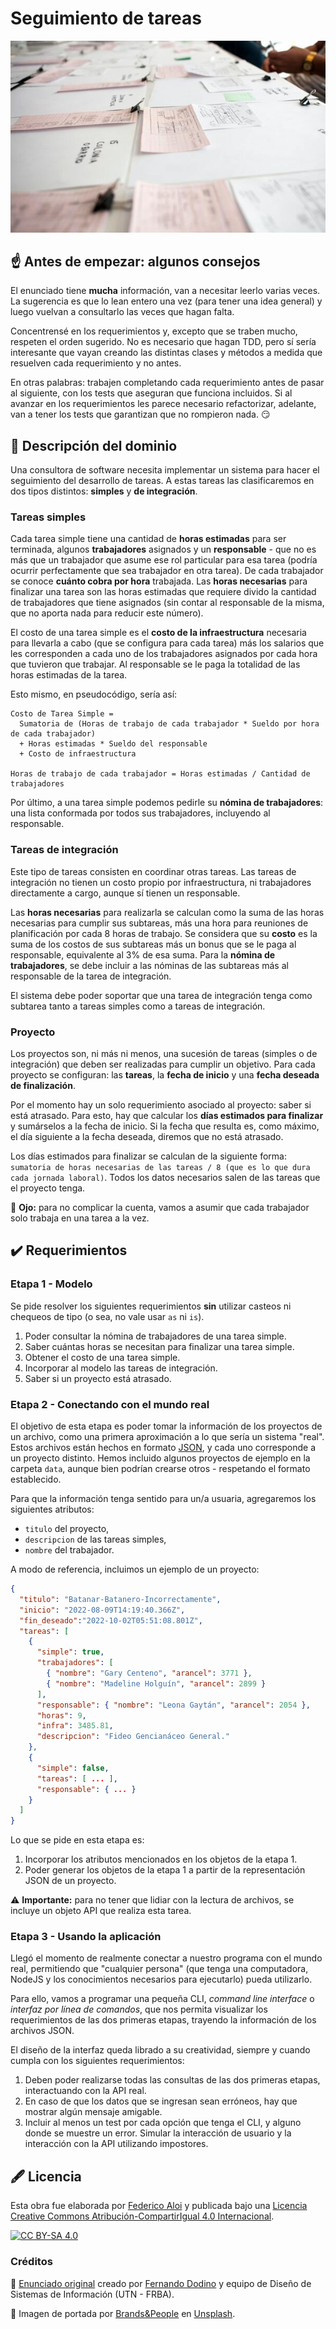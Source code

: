 # Seguimiento de tareas

![Portada](assets/portada.jpg)

## :point_up: Antes de empezar: algunos consejos

El enunciado tiene **mucha** información, van a necesitar leerlo varias veces. La sugerencia es que lo lean entero una vez (para tener una idea general) y luego vuelvan a consultarlo las veces que hagan falta.

Concentrensé en los requerimientos y, excepto que se traben mucho, respeten el orden sugerido. No es necesario que hagan TDD, pero sí sería interesante que vayan creando las distintas clases y métodos a medida que resuelven cada requerimiento y no antes.

En otras palabras: trabajen completando cada requerimiento antes de pasar al siguiente, con los tests que aseguran que funciona incluidos. Si al avanzar en los requerimientos les parece necesario refactorizar, adelante, van a tener los tests que garantizan que no rompieron nada. :smirk:

## :bookmark_tabs: Descripción del dominio

Una consultora de software necesita implementar un sistema para hacer el seguimiento del desarrollo de tareas. A estas tareas las clasificaremos en dos tipos distintos: **simples** y **de integración**.

### Tareas simples

Cada tarea simple tiene una cantidad de **horas estimadas** para ser terminada, algunos **trabajadores** asignados y un **responsable** - que no es más que un trabajador que asume ese rol particular para esa tarea (podría ocurrir perfectamente que sea trabajador en otra tarea). De cada trabajador se conoce **cuánto cobra por hora** trabajada. Las **horas necesarias** para finalizar una tarea son las horas estimadas que requiere divido la cantidad de trabajadores que tiene asignados (sin contar al responsable de la misma, que no aporta nada para reducir este número).

El costo de una tarea simple es el **costo de la infraestructura** necesaria para llevarla a cabo (que se configura para cada tarea) más los salarios que les corresponden a cada uno de los trabajadores asignados por cada hora que tuvieron que trabajar. Al responsable se le paga la totalidad de las horas estimadas de la tarea.

Esto mismo, en pseudocódigo, sería así:

```
Costo de Tarea Simple =
  Sumatoria de (Horas de trabajo de cada trabajador * Sueldo por hora de cada trabajador)
  + Horas estimadas * Sueldo del responsable
  + Costo de infraestructura

Horas de trabajo de cada trabajador = Horas estimadas / Cantidad de trabajadores
```

Por último, a una tarea simple podemos pedirle su **nómina de trabajadores**: una lista conformada por todos sus trabajadores, incluyendo al responsable.

### Tareas de integración

Este tipo de tareas consisten en coordinar otras tareas. Las tareas de integración no tienen un costo propio por infraestructura, ni trabajadores directamente a cargo, aunque sí tienen un responsable.

Las **horas necesarias** para realizarla se calculan como la suma de las horas necesarias para cumplir sus subtareas, más una hora para reuniones de planificación por cada 8 horas de trabajo. Se considera que su **costo** es la suma de los costos de sus subtareas más un bonus que se le paga al responsable, equivalente al 3% de esa suma. Para la **nómina de trabajadores**, se debe incluir a las nóminas de las subtareas más al responsable de la tarea de integración.

El sistema debe poder soportar que una tarea de integración tenga como subtarea tanto a tareas simples como a tareas de integración.

### Proyecto

Los proyectos son, ni más ni menos, una sucesión de tareas (simples o de integración) que deben ser realizadas para cumplir un objetivo. Para cada proyecto se configuran: las **tareas**, la **fecha de inicio** y una **fecha deseada de finalización**.

Por el momento hay un solo requerimiento asociado al proyecto: saber si está atrasado. Para esto, hay que calcular los **días estimados para finalizar** y sumárselos a la fecha de inicio. Si la fecha que resulta es, como máximo, el día siguiente a la fecha deseada, diremos que no está atrasado.

Los días estimados para finalizar se calculan de la siguiente forma: `sumatoria de horas necesarias de las tareas / 8 (que es lo que dura cada jornada laboral)`. Todos los datos necesarios salen de las tareas que el proyecto tenga.

:eyes: **Ojo:** para no complicar la cuenta, vamos a asumir que cada trabajador solo trabaja en una tarea a la vez.

## :heavy_check_mark: Requerimientos

### Etapa 1 - Modelo

Se pide resolver los siguientes requerimientos **sin** utilizar casteos ni chequeos de tipo (o sea, no vale usar `as` ni `is`).

1. Poder consultar la nómina de trabajadores de una tarea simple.
1. Saber cuántas horas se necesitan para finalizar una tarea simple.
1. Obtener el costo de una tarea simple.
1. Incorporar al modelo las tareas de integración.
1. Saber si un proyecto está atrasado.

### Etapa 2 - Conectando con el mundo real

El objetivo de esta etapa es poder tomar la información de los proyectos de un archivo, como una primera aproximación a lo que sería un sistema "real". Estos archivos están hechos en formato [JSON](https://www.json.org/json-es.html), y cada uno corresponde a un proyecto distinto. Hemos incluido algunos proyectos de ejemplo en la carpeta `data`, aunque bien podrían crearse otros - respetando el formato establecido.

Para que la información tenga sentido para un/a usuaria, agregaremos los siguientes atributos:

- `titulo` del proyecto,
- `descripcion` de las tareas simples,
- `nombre` del trabajador.

A modo de referencia, incluimos un ejemplo de un proyecto:

```json
{
  "titulo": "Batanar-Batanero-Incorrectamente",
  "inicio": "2022-08-09T14:19:40.366Z",
  "fin_deseado":"2022-10-02T05:51:08.801Z",
  "tareas": [
    {
      "simple": true,
      "trabajadores": [
        { "nombre": "Gary Centeno", "arancel": 3771 },
        { "nombre": "Madeline Holguín", "arancel": 2899 }
      ],
      "responsable": { "nombre": "Leona Gaytán", "arancel": 2054 },
      "horas": 9,
      "infra": 3485.81,
      "descripcion": "Fideo Gencianáceo General."
    },
    {
      "simple": false,
      "tareas": [ ... ],
      "responsable": { ... }
    }
  ]
}
```

Lo que se pide en esta etapa es:

1. Incorporar los atributos mencionados en los objetos de la etapa 1.
1. Poder generar los objetos de la etapa 1 a partir de la representación JSON de un proyecto.

:warning: **Importante:** para no tener que lidiar con la lectura de archivos, se incluye un objeto API que realiza esta tarea.

### Etapa 3 - Usando la aplicación

Llegó el momento de realmente conectar a nuestro programa con el mundo real, permitiendo que "cualquier persona" (que tenga una computadora, NodeJS y los conocimientos necesarios para ejecutarlo) pueda utilizarlo.

Para ello, vamos a programar una pequeña CLI, _command line interface_ o _interfaz por línea de comandos_, que nos permita visualizar los requerimientos de las dos primeras etapas, trayendo la información de los archivos JSON.

El diseño de la interfaz queda librado a su creatividad, siempre y cuando cumpla con los siguientes requerimientos:

1. Deben poder realizarse todas las consultas de las dos primeras etapas, interactuando con la API real.
1. En caso de que los datos que se ingresan sean erróneos, hay que mostrar algún mensaje amigable.
1. Incluir al menos un test por cada opción que tenga el CLI, y alguno donde se muestre un error. Simular la interacción de usuario y la interacción con la API utilizando impostores.

## :fountain_pen: Licencia

Esta obra fue elaborada por [Federico Aloi](https://github.com/faloi) y publicada bajo una [Licencia Creative Commons Atribución-CompartirIgual 4.0 Internacional][cc-by-sa].

[![CC BY-SA 4.0][cc-by-sa-image]][cc-by-sa]

[cc-by-sa]: https://creativecommons.org/licenses/by-sa/4.0/deed.es
[cc-by-sa-image]: https://licensebuttons.net/l/by-sa/4.0/88x31.png

### Créditos

:memo: [Enunciado original](https://sites.google.com/site/utndesign/material/guia-de-ejercicios/guia-objetos-patrones/tareas) creado por [Fernando Dodino](https://github.com/fdodino) y equipo de Diseño de Sistemas de Información (UTN - FRBA).

:camera_flash: Imagen de portada por <a href="https://unsplash.com/@brandsandpeople?utm_source=unsplash&utm_medium=referral&utm_content=creditCopyText">Brands&People</a> en <a href="https://unsplash.com/s/photos/papers?utm_source=unsplash&utm_medium=referral&utm_content=creditCopyText">Unsplash</a>.
